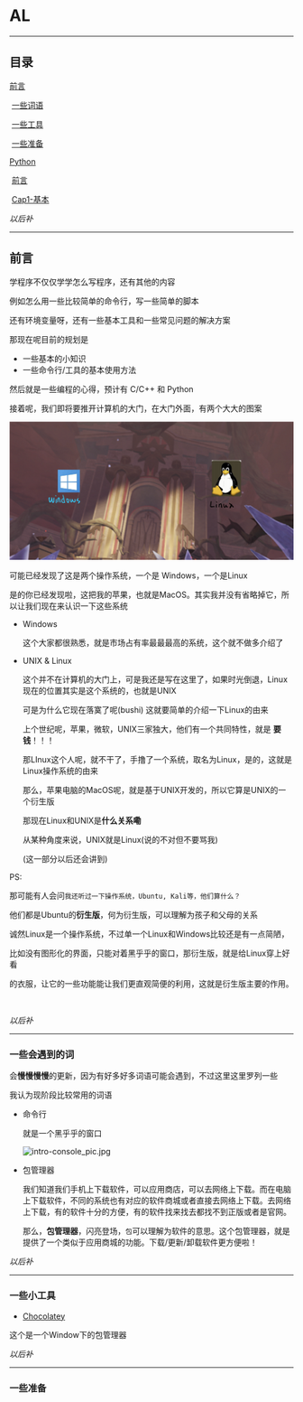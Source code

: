 # AL



---

## 目录



[前言](##前言)

​	[一些词语](###一些会遇到的词)

​	[一些工具](###一些小工具)

​	[一些准备](###一些准备)

[Python](./Python/index.md)

​	[前言](./Python/index.md/##前言)

​	[Cap1-基本](./Python/index.md/##Cap1-基本)



*以后补*

----

## 前言



学程序不仅仅学学怎么写程序，还有其他的内容

例如怎么用一些比较简单的命令行，写一些简单的脚本

还有环境变量呀，还有一些基本工具和一些常见问题的解决方案



那现在呢目前的规划是

- 一些基本的小知识
- 一些命令行/工具的基本使用方法

然后就是一些编程的心得，预计有 C/C++ 和 Python



接着呢，我们即将要推开计算机的大门，在大门外面，有两个大大的图案

![image-20231118223511229](./resources/intro-gate.png)

可能已经发现了这是两个操作系统，一个是 Windows，一个是Linux

是的你已经发现啦，这把我的苹果，也就是MacOS。其实我并没有省略掉它，所以让我们现在来认识一下这些系统

- Windows

  这个大家都很熟悉，就是市场占有率最最最高的系统，这个就不做多介绍了

- UNIX & Linux

  这个并不在计算机的大门上，可是我还是写在这里了，如果时光倒退，Linux现在的位置其实是这个系统的，也就是UNIX

  可是为什么它现在落寞了呢(bushi) 这就要简单的介绍一下Linux的由来

  上个世纪呢，苹果，微软，UNIX三家独大，他们有一个共同特性，就是 **要钱**！！！

  那LInux这个人呢，就不干了，手撸了一个系统，取名为Linux，是的，这就是Linux操作系统的由来

  那么，苹果电脑的MacOS呢，就是基于UNIX开发的，所以它算是UNIX的一个衍生版

  

  那现在Linux和UNIX是**什么关系嘞**

  从某种角度来说，UNIX就是Linux(说的不对但不要骂我)

  (这一部分以后还会讲到)



PS:

​	那可能有人会问```我还听过一下操作系统，Ubuntu, Kali等，他们算什么？```

​	他们都是Ubuntu的**衍生版**，何为衍生版，可以理解为孩子和父母的关系

​	诚然Linux是一个操作系统，不过单一个Linux和Windows比较还是有一点简陋，

​	比如没有图形化的界面，只能对着黑乎乎的窗口，那衍生版，就是给Linux穿上好看

​	的衣服，让它的一些功能能让我们更直观简便的利用，这就是衍生版主要的作用。

​	

*以后补*

---

### 一些会遇到的词



会**慢慢慢慢**的更新，因为有好多好多词语可能会遇到，不过这里这里罗列一些

我认为现阶段比较常用的词语



- 命令行

  就是一个黑乎乎的窗口

  ![intro-console_pic.jpg](E:\Project\Learning-Sharing\resources\intro-console_pic.jpg.png)

- 包管理器

  我们知道我们手机上下载软件，可以应用商店，可以去网络上下载。而在电脑上下载软件，不同的系统也有对应的软件商城或者直接去网络上下载。去网络上下载，有的软件十分的方便，有的软件找来找去都找不到正版或者是官网。

  那么，**包管理器**，闪亮登场，```包```可以理解为软件的意思。这个包管理器，就是提供了一个类似于应用商城的功能。下载/更新/卸载软件更方便啦！



*以后补*

---

### 一些小工具



- [Chocolatey](https://chocolatey.org/)

这个是一个Window下的包管理器





*以后补*

---

### 一些准备

